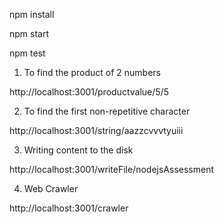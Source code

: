 npm install

npm start

npm test

1) To find the product of 2 numbers

http://localhost:3001/productvalue/5/5

2) To find the first non-repetitive character

http://localhost:3001/string/aazzcvvvtyuiii

3) Writing content to the disk

http://localhost:3001/writeFile/nodejsAssessment

4) Web Crawler

http://localhost:3001/crawler
